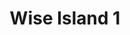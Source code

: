 ---
title: 'Wise Island 1'
description: ''
credit: 'Place Holder'
style: ''
project: 'Wise Island'
type: 'photo'
pathToImage: '/gallery/wise-island-1.jpg'
...